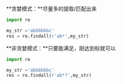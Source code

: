 **贪婪模式：**尽量多的提取/匹配出来

```py
import re

my_str ='abbbbbbc'
res = re.findall(r'ab*',my_str)
```

**非贪婪模式：**只要能满足，刚达到标就可以

```py
import re

my_str ='abbbbbbc'
res = re.findall(r'ab*?',my_str)
```



